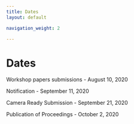 ```yaml
---
title: Dates
layout: default

navigation_weight: 2

---
```


# Dates

Workshop papers submissions - August 10, 2020

Notification                - September 11, 2020

Camera Ready Submission     - September 21, 2020

Publication of Proceedings  - October 2, 2020
